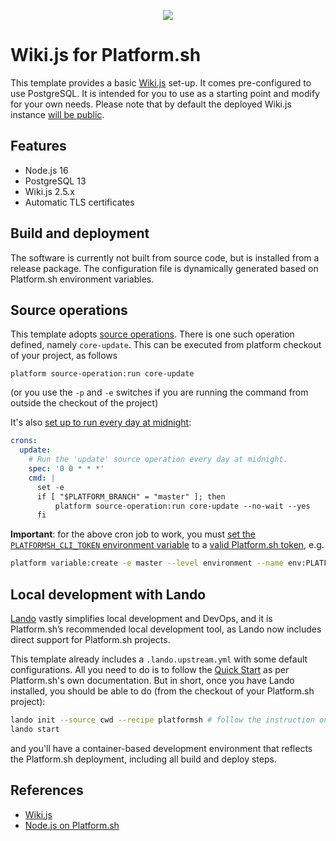 <p align="center">
<a href="https://console.platform.sh/projects/create-project/?template=https://github.com/vincenzo/wikijs-platformsh/blob/master/template-definition.yaml&utm_campaign=deploy_on_platform?utm_medium=button&utm_source=affiliate_links&utm_content=https://github.com/vincenzo/wikijs-platformsh/blob/master/template-definition.yaml" target="_blank" title="Deploy with Platform.sh"><img src="https://platform.sh/images/deploy/deploy-button-lg-blue.svg"></a>
</p>

# Wiki.js for Platform.sh

This template provides a basic [Wiki.js](https://js.wiki/) set-up.  It comes pre-configured to use PostgreSQL. It is intended for you to use as a starting point and modify for your own needs.
Please note that by default the deployed Wiki.js instance [will be public](https://github.com/Requarks/wiki/issues/3034).

## Features

* Node.js 16
* PostgreSQL 13
* Wiki.js 2.5.x
* Automatic TLS certificates

## Build and deployment

The software is currently not built from source code, but is installed from a release package. The configuration file is dynamically generated based on Platform.sh environment variables.

## Source operations

This template adopts [source operations](https://docs.platform.sh/configuration/app/source-operations.html#source-operations-usage-examples). There is one such operation defined, namely `core-update`. This can be executed from platform checkout of your project, as follows

```shell
platform source-operation:run core-update
```

(or you use the `-p` and `-e` switches if you are running the command from outside the checkout of the project)

It's also [set up to run every day at midnight](https://github.com/vincenzo/wikijs-platformsh/blob/master/.platform.app.yaml#L65-L73): 

```yaml
crons:
  update:
    # Run the 'update' source operation every day at midnight.
    spec: '0 0 * * *'
    cmd: |
      set -e
      if [ "$PLATFORM_BRANCH" = "master" ]; then
          platform source-operation:run core-update --no-wait --yes
      fi
```

**Important**: for the above cron job to work, you must [set the `PLATFORMSH_CLI_TOKEN` environment variable](https://docs.platform.sh/development/cli/api-tokens.html#on-a-platformsh-environment) to a [valid Platform.sh token](https://docs.platform.sh/development/cli/api-tokens.html#get-a-token), e.g.

```bash
platform variable:create -e master --level environment --name env:PLATFORMSH_CLI_TOKEN --sensitive true --inheritable false  --visible-build false --value '<YOUR_API_TOKEN>'
```

## Local development with Lando

[Lando](https://lando.dev/) vastly simplifies local development and DevOps, and it is Platform.sh’s recommended local development tool, as Lando now includes direct support for Platform.sh projects.

This template already includes a `.lando.upstream.yml` with some default configurations. All you need to do is to follow the [Quick Start](https://docs.platform.sh/development/local/lando.html#quick-start) as per Platform.sh's own documentation. But in short, once you have Lando installed, you should be able to do (from the checkout of your Platform.sh project): 

```sh
lando init --source cwd --recipe platformsh # follow the instruction on screen
lando start
```

and you'll have a container-based development environment that reflects the Platform.sh deployment, including all build and deploy steps.

## References

* [Wiki.js](https://js.wiki/)
* [Node.js on Platform.sh](https://docs.platform.sh/languages/nodejs.html)
